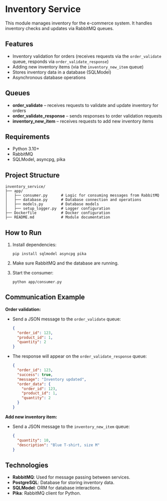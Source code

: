 # Inventory Service

This module manages inventory for the e-commerce system. It handles inventory checks and updates via RabbitMQ queues.

## Features

- Inventory validation for orders (receives requests via the `order_validate` queue, responds via `order_validate_response`)
- Adding new inventory items (via the `inventory_new_item` queue)
- Stores inventory data in a database (SQLModel)
- Asynchronous database operations

## Queues

- **order_validate** – receives requests to validate and update inventory for orders
- **order_validate_response** – sends responses to order validation requests
- **inventory_new_item** – receives requests to add new inventory items

## Requirements

- Python 3.10+
- RabbitMQ
- SQLModel, asyncpg, pika

## Project Structure

```
inventory_service/
├── app/
│   ├── consumer.py      # Logic for consuming messages from RabbitMQ
│   ├── database.py      # Database connection and operations
│   ├── models.py        # Database models
│   ├── setup_logger.py  # Logger configuration
├── Dockerfile           # Docker configuration
├── README.md            # Module documentation
```

## How to Run

1. Install dependencies:
    ```
    pip install sqlmodel asyncpg pika
    ```

2. Make sure RabbitMQ and the database are running.

3. Start the consumer:
    ```
    python app/consumer.py
    ```

## Communication Example

**Order validation:**
- Send a JSON message to the `order_validate` queue:
    ```json
    {
      "order_id": 123,
      "product_id": 1,
      "quantity": 2
    }
    ```
- The response will appear on the `order_validate_response` queue:
    ```json
    {
      "order_id": 123,
      "success": true,
      "message": "Inventory updated",
      "order_data": {
        "order_id": 123,
        "product_id": 1,
        "quantity": 2
      }
    }
    ```

**Add new inventory item:**
- Send a JSON message to the `inventory_new_item` queue:
    ```json
    {
      "quantity": 10,
      "description": "Blue T-shirt, size M"
    }
    ```

## Technologies

- **RabbitMQ**: Used for message passing between services.
- **PostgreSQL**: Database for storing inventory data.
- **SQLModel**: ORM for database interactions.
- **Pika**: RabbitMQ client for Python.
